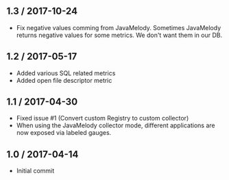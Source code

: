 ## 1.3 / 2017-10-24
* Fix negative values comming from JavaMelody. Sometimes JavaMelody returns negative values for some metrics. We don't want them in our DB.

## 1.2 / 2017-05-17
* Added various SQL related metrics
* Added open file descriptor metric

## 1.1 / 2017-04-30
* Fixed issue #1 (Convert custom Registry to custom collector)
* When using the JavaMelody collector mode, different applications are now exposed via labeled gauges.

## 1.0 / 2017-04-14
* Initial commit
